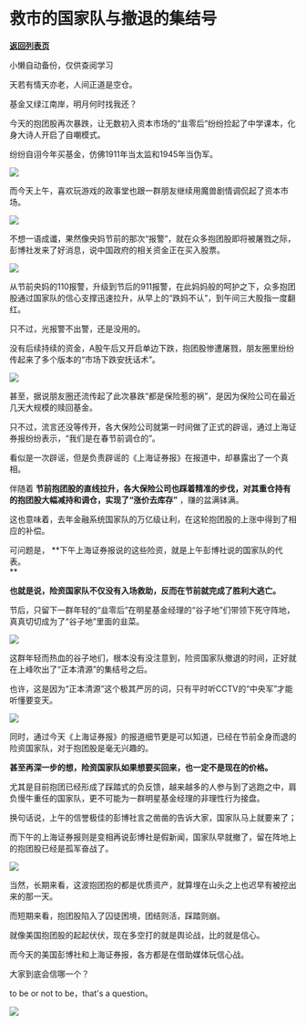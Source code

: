 # 救市的国家队与撤退的集结号

[**返回列表页**](/gzh/政事堂2019)

小懒自动备份，仅供查阅学习

天若有情天亦老，人间正道是空仓。

基金又绿江南岸，明月何时找我还？

  

今天的抱团股再次暴跌，让无数初入资本市场的“韭零后”纷纷捡起了中学课本，化身大诗人开启了自嘲模式。  

  

纷纷自诩今年买基金，仿佛1911年当太监和1945年当伪军。

  

![](https://mmbiz.qpic.cn/mmbiz_jpg/rxhS23yu8cMyRzY5dYAT502WfRibUTePYbEgvbSceUzvF9hVUZL0dQtcQickn1zl9gkgDZ2ZaDG490PklicxosgfA/640?wx_fmt=jpeg)

  

而今天上午，喜欢玩游戏的政事堂也跟一群朋友继续用魔兽剧情调侃起了资本市场。  

  

![](https://mmbiz.qpic.cn/mmbiz_png/rxhS23yu8cMyRzY5dYAT502WfRibUTePYpWoY6O8Q4D1q2QDn6304nhLF6CMgv3E7jIbrO9s6QzbPOV1HLibhVsw/640?wx_fmt=png)

  

不想一语成谶，果然像央妈节前的那次“报警”，就在众多抱团股即将被屠戮之际，彭博社发来了好消息，说中国政府的相关资金正在买入股票。  

  

![](https://mmbiz.qpic.cn/mmbiz_png/rxhS23yu8cMyRzY5dYAT502WfRibUTePYMGA6DNhjaK8SZL9ibsVayeQL3l0aRCzEda8RWYwto4xoN9iasVh8TnCw/640?wx_fmt=png)

  

从节前央妈的110报警，升级到节后的911报警，在此妈妈般的呵护之下，众多抱团股通过国家队的信心支撑迅速拉升，从早上的“跌妈不认”，到午间三大股指一度翻红。

  

只不过，光报警不出警，还是没用的。

  

没有后续持续的资金，A股午后又开启单边下跌，抱团股惨遭屠戮，朋友圈里纷纷传起来了多个版本的“市场下跌安抚话术”。

  

![](https://mmbiz.qpic.cn/mmbiz_png/rxhS23yu8cMyRzY5dYAT502WfRibUTePYzgaxkn9sudDviarJibKQHRNZcOyvJVIzEiaGicWgA9ZusbxeTMNfW0ksxg/640?wx_fmt=png)

  

甚至，据说朋友圈还流传起了此次暴跌“都是保险惹的祸”，是因为保险公司在最近几天大规模的赎回基金。

  

只不过，流言还没等传开，各大保险公司就第一时间做了正式的辟谣，通过上海证券报纷纷表示，“我们是在春节前调仓的”。

  

看似是一次辟谣，但是负责辟谣的《上海证券报》在报道中，却暴露出了一个真相。

  

伴随着 **节前抱团股的直线拉升，各大保险公司也踩着精准的步伐，对其重仓持有的抱团股大幅减持和调仓，实现了“涨价去库存”** ，赚的盆满钵满。

  

这也意味着，去年金融系统国家队的万亿级让利，在这轮抱团股的上涨中得到了相应的补偿。  

  

可问题是， **下午上海证券报说的这些险资，就是上午彭博社说的国家队的代表。  
**

  

 **也就是说，险资国家队不仅没有入场救助，反而在节前就完成了胜利大逃亡。**

  

节后，只留下一群年轻的“韭零后”在明星基金经理的“谷子地”们带领下死守阵地，真真切切成为了“谷子地”里面的韭菜。

  

![](https://mmbiz.qpic.cn/mmbiz_png/rxhS23yu8cMyRzY5dYAT502WfRibUTePYQ6cgxg4VNrvp2W4icb2O5fogkudoVyzngcjTm7iaw3UYPibEC75eOoJ7g/640?wx_fmt=png)

  

这群年轻而热血的谷子地们，根本没有没注意到，险资国家队撤退的时间，正好就在上峰吹出了“正本清源”的集结号之后。

  

也许，这是因为“正本清源”这个极其严厉的词，只有平时听CCTV的“中央军”才能听懂要变天。

  

[![](https://mmbiz.qpic.cn/mmbiz_png/rxhS23yu8cM84gPgd0Px6VN2FXiblnqMy1CqlrGLD0BxEZJhVmzor2bvFbGTLftiaibV7GY2qic7Fh6Q9jzmicRFRzQ/640?wx_fmt=png)](http://mp.weixin.qq.com/s?__biz=MzAwMzU1ODAwOQ==&mid=2650346439&idx=1&sn=1e8716980ae30441bb908a14eb7e6c1d&chksm=8334ecd1b44365c767c1aaf82e135fbe7317f572dd2724c0fef83643c50b141d4d5c0dabcf7a&scene=21#wechat_redirect)

  

同时，通过今天《上海证券报》的报道细节更是可以知道，已经在节前全身而退的险资国家队，对于抱团股是毫无兴趣的。

  

 **甚至再深一步的想，险资国家队如果想要买回来，也一定不是现在的价格。**

  

尤其是目前抱团已经形成了踩踏式的负反馈，越来越多的人参与到了逃跑之中，肩负慢牛重任的国家队，更不可能为一群明星基金经理的非理性行为接盘。

  

换句话说，上午的信誉极佳的彭博社言之凿凿的告诉大家，国家队马上就要来了；

  

而下午的上海证券报则是变相再说彭博社是假新闻，国家队早就撤了，留在阵地上的抱团股已经是孤军奋战了。  

  

![](https://mmbiz.qpic.cn/mmbiz_jpg/rxhS23yu8cMyRzY5dYAT502WfRibUTePYEbuNZJZdSbNqc2tVD5ThxeKicMiazdLr6H4JvqT4nsh7zdrX8r8knkhw/640?wx_fmt=jpeg)

  

当然，长期来看，这波抱团抱的都是优质资产，就算埋在山头之上也迟早有被挖出来的那一天。

  

而短期来看，抱团股陷入了囚徒困境，团结则活，踩踏则崩。

  

就像美国抱团股的起起伏伏，现在多空打的就是舆论战，比的就是信心。  

  

而今天的美国彭博社和上海证券报，各方都是在借助媒体玩信心战。

  

大家到底会信哪一个？

  

to be or not to be，that's a question。

  

![](https://mmbiz.qpic.cn/mmbiz_jpg/rxhS23yu8cPp0iaKAfe0ZsWfgGcY72o9Nror8TicrtnlDsqzY7y4Kum4fM3X0FMEGlbvm9HvZUiaETSnLt4DHNLbQ/640?wx_fmt=jpeg)

